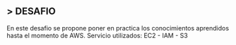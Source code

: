 ## > **DESAFIO**
En este desafio se propone poner en practica los conocimientos aprendidos hasta el momento de AWS.
Servicio utilizados:
EC2 - IAM - S3




